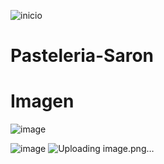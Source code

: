 ![inicio](https://github.com/user-attachments/assets/92195777-28dc-403d-bd12-a6435261ed77)

# Pasteleria-Saron
# Imagen 
![image](https://github.com/user-attachments/assets/035bc8af-cd5a-4965-8c53-7efb8998fb76)

![image](https://github.com/user-attachments/assets/d210cca1-e671-4b5f-aec7-09f3268f499f)
![Uploading image.png…]()
